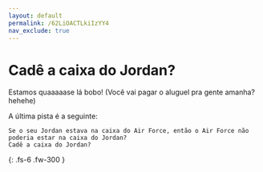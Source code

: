 ```yaml
---
layout: default
permalink: /62LiOACTLkiIzYY4
nav_exclude: true
---
```


# Cadê a caixa do Jordan?
Estamos quaaaaase lá bobo! (Você vai pagar o aluguel pra gente amanha? hehehe)

A última pista é a seguinte:
```
Se o seu Jordan estava na caixa do Air Force, então o Air Force não poderia estar na caixa do Jordan?
Cadê a caixa do Jordan?
```

{: .fs-6 .fw-300 }
